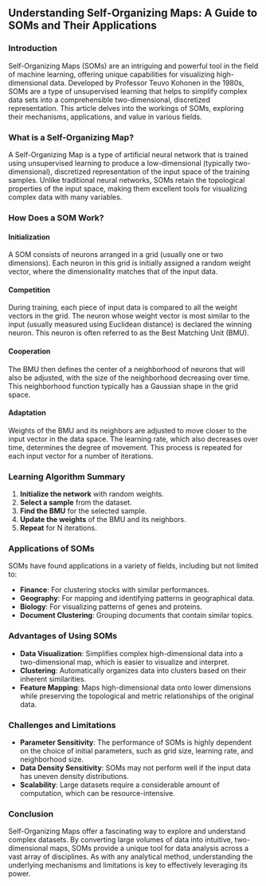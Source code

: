 ## **Understanding Self-Organizing Maps: A Guide to SOMs and Their Applications**

### **Introduction**

Self-Organizing Maps (SOMs) are an intriguing and powerful tool in the field of machine learning, offering unique capabilities for visualizing high-dimensional data. Developed by Professor Teuvo Kohonen in the 1980s, SOMs are a type of unsupervised learning that helps to simplify complex data sets into a comprehensible two-dimensional, discretized representation. This article delves into the workings of SOMs, exploring their mechanisms, applications, and value in various fields.

### **What is a Self-Organizing Map?**

A Self-Organizing Map is a type of artificial neural network that is trained using unsupervised learning to produce a low-dimensional (typically two-dimensional), discretized representation of the input space of the training samples. Unlike traditional neural networks, SOMs retain the topological properties of the input space, making them excellent tools for visualizing complex data with many variables.

### **How Does a SOM Work?**

#### **Initialization**

A SOM consists of neurons arranged in a grid (usually one or two dimensions). Each neuron in this grid is initially assigned a random weight vector, where the dimensionality matches that of the input data.

#### **Competition**

During training, each piece of input data is compared to all the weight vectors in the grid. The neuron whose weight vector is most similar to the input (usually measured using Euclidean distance) is declared the winning neuron. This neuron is often referred to as the Best Matching Unit (BMU).

#### **Cooperation**

The BMU then defines the center of a neighborhood of neurons that will also be adjusted, with the size of the neighborhood decreasing over time. This neighborhood function typically has a Gaussian shape in the grid space.

#### **Adaptation**

Weights of the BMU and its neighbors are adjusted to move closer to the input vector in the data space. The learning rate, which also decreases over time, determines the degree of movement. This process is repeated for each input vector for a number of iterations.

### **Learning Algorithm Summary**

1. **Initialize the network** with random weights.
2. **Select a sample** from the dataset.
3. **Find the BMU** for the selected sample.
4. **Update the weights** of the BMU and its neighbors.
5. **Repeat** for N iterations.

### **Applications of SOMs**

SOMs have found applications in a variety of fields, including but not limited to:

- **Finance**: For clustering stocks with similar performances.
- **Geography**: For mapping and identifying patterns in geographical data.
- **Biology**: For visualizing patterns of genes and proteins.
- **Document Clustering**: Grouping documents that contain similar topics.

### **Advantages of Using SOMs**

- **Data Visualization**: Simplifies complex high-dimensional data into a two-dimensional map, which is easier to visualize and interpret.
- **Clustering**: Automatically organizes data into clusters based on their inherent similarities.
- **Feature Mapping**: Maps high-dimensional data onto lower dimensions while preserving the topological and metric relationships of the original data.

### **Challenges and Limitations**

- **Parameter Sensitivity**: The performance of SOMs is highly dependent on the choice of initial parameters, such as grid size, learning rate, and neighborhood size.
- **Data Density Sensitivity**: SOMs may not perform well if the input data has uneven density distributions.
- **Scalability**: Large datasets require a considerable amount of computation, which can be resource-intensive.

### **Conclusion**

Self-Organizing Maps offer a fascinating way to explore and understand complex datasets. By converting large volumes of data into intuitive, two-dimensional maps, SOMs provide a unique tool for data analysis across a vast array of disciplines. As with any analytical method, understanding the underlying mechanisms and limitations is key to effectively leveraging its power.
